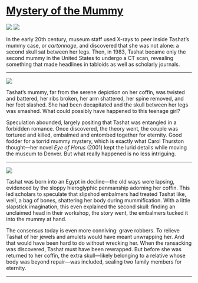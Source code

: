 # [Mystery of the Mummy](http://artsmia.github.io/griot/#/stories/236)

![](http://cdn.dx.artsmia.org/thumbs/tn_mia_2022753.jpg)
![](http://cdn.dx.artsmia.org/thumbs/tn_.jpg)

<p>In the early 20th century, museum staff used X-rays to peer inside Tashat’s mummy case, or <i>cartonnage</i>, and discovered that she was not alone: a second skull sat between her legs. Then, in 1983, Tashat became only the second mummy in the United States to undergo a CT scan, revealing something that made headlines in tabloids as well as scholarly journals.</p>

---

![](http://cdn.dx.artsmia.org/thumbs/tn_mia_6010283.jpg)

<p>Tashat’s mummy, far from the serene depiction on her coffin, was twisted and battered, her ribs broken, her arm shattered, her spine removed, and her feet slashed. She had been decapitated and the skull between her legs was smashed. What could possibly have happened to this teenage girl?</p><p>Speculation abounded, largely positing that Tashat was entangled in a forbidden romance. Once discovered, the theory went, the couple was tortured and killed, embalmed and entombed together for eternity. Good fodder for a torrid mummy mystery, which is exactly what Carol Thurston thought—her novel <i>Eye of Horus</i> (2001) kept the lurid details while moving the museum to Denver. But what really happened is no less intriguing.</p>

---

![](http://cdn.dx.artsmia.org/thumbs/tn_mia_6010345.jpg)

<p>Tashat was born into an Egypt in decline—the old ways were lapsing, evidenced by the sloppy hieroglyphic penmanship adorning her coffin. This led scholars to speculate that slipshod embalmers had treated Tashat like, well, a bag of bones, shattering her body during mummification. With a little slapstick imagination, this even explained the second skull: finding an unclaimed head in their workshop, the story went, the embalmers tucked it into the mummy at hand.</p><p>The consensus today is even more conniving: grave robbers. To relieve Tashat of her jewels and amulets would have meant unwrapping her. And that would have been hard to do without wrecking her. When the ransacking was discovered, Tashat must have been rewrapped. But before she was returned to her coffin, the extra skull—likely belonging to a relative whose body was beyond repair—was included, sealing two family members for eternity.</p>

---
